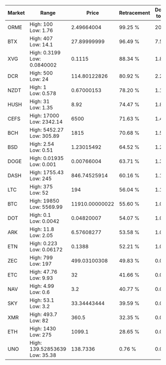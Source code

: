 | Market | Range | Price| Retracement | Doubles to 50% |
| --- | --- | --- | --- | --- |
| ORME | High: 100<br />Low: 1.76 | 2.49664004 | 99.25 % | 20.38 |
| BTX | High: 407<br />Low: 14.1 | 27.89999999 | 96.49 % | 7.55 |
| XVG | High: 0.3199<br />Low: 0.0840002 | 0.1115 | 88.34 % | 1.81 |
| DCR | High: 500<br />Low: 24 | 114.80122826 | 80.92 % | 2.28 |
| NZDT | High: 1<br />Low: 0.578 | 0.67000153 | 78.20 % | 1.18 |
| HUSH | High: 31<br />Low: 1.35 | 8.92 | 74.47 % | 1.81 |
| CEFS | High: 17000<br />Low: 2342.14 | 6500 | 71.63 % | 1.49 |
| BCH | High: 5452.27<br />Low: 305.89 | 1815 | 70.68 % | 1.59 |
| BSD | High: 2.54<br />Low: 0.51 | 1.23015492 | 64.52 % | 1.24 |
| DOGE | High: 0.01935<br />Low: 0.001 | 0.00766004 | 63.71 % | 1.33 |
| DASH | High: 1755.43<br />Low: 245 | 846.74525914 | 60.16 % | 1.18 |
| LTC | High: 375<br />Low: 52 | 194 | 56.04 % | 1.10 |
| BTC | High: 19850<br />Low: 5569.99 | 11910.00000022 | 55.60 % | 1.07 |
| DOT | High: 0.1<br />Low: 0.0042 | 0.04820007 | 54.07 % | 1.08 |
| ARK | High: 11.8<br />Low: 2.05 | 6.57608277 | 53.58 % | 1.05 |
| ETN | High: 0.223<br />Low: 0.06172 | 0.1388 | 52.21 % | 1.03 |
| ZEC | High: 799<br />Low: 197 | 499.03100308 | 49.83 % | 0.00 |
| ETC | High: 47.76<br />Low: 9.93 | 32 | 41.66 % | 0.00 |
| NAV | High: 4.99<br />Low: 0.6 | 3.2 | 40.77 % | 0.00 |
| SKY | High: 53.1<br />Low: 3.2 | 33.34443444 | 39.59 % | 0.00 |
| XMR | High: 493.7<br />Low: 82 | 360.5 | 32.35 % | 0.00 |
| ETH | High: 1430<br />Low: 275 | 1099.1 | 28.65 % | 0.00 |
| UNO | High: 139.52853639<br />Low: 35.38 | 138.7336 | 0.76 % | 0.00 |
